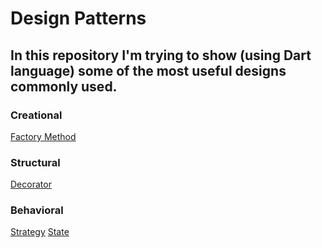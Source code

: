 # Design Patterns

## In this repository I'm trying to show (using Dart language) some of the most useful designs commonly used.

### Creational
[Factory Method](https://github.com/ThiagoEvoa/design_patterns/tree/factory_method)

### Structural
[Decorator](https://github.com/ThiagoEvoa/design_patterns/tree/decorator)

### Behavioral
[Strategy](https://github.com/ThiagoEvoa/design_patterns/tree/strategy)
[State](https://github.com/ThiagoEvoa/design_patterns/tree/state)

